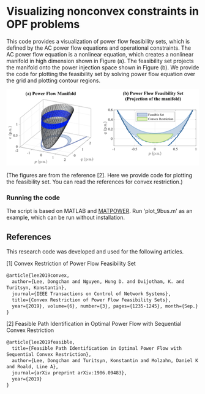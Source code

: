 # Visualizing nonconvex constraints in OPF problems

This code provides a visualization of power flow feasibility sets, which is defined by the AC power flow equations and operational constraints. The AC power flow equation is a nonlinear equation, which creates a nonlinear manifold in high dimension shown in Figure (a). The feasibility set projects the manifold onto the power injection space shown in Figure (b). We provide the code for plotting the feasibility set by solving power flow equation over the grid and plotting contour regions.

<img src="src/feasibility_set.png" width="600">

(The figures are from the reference [2]. Here we provide code for plotting the feasibility set. You can read the references for convex restriction.)


### Running the code

The script is based on MATLAB and [MATPOWER](https://matpower.org/).
Run 'plot_9bus.m' as an example, which can be run without installation.

## References

This research code was developed and used for the following articles.

[1] Convex Restriction of Power Flow Feasibility Set

    @article{lee2019convex,
      author={Lee, Dongchan and Nguyen, Hung D. and Dvijotham, K. and Turitsyn, Konstantin},
      journal={IEEE Transactions on Control of Network Systems},
      title={Convex Restriction of Power Flow Feasibility Sets},
      year={2019}, volume={6}, number={3}, pages={1235-1245}, month={Sep.}
    }

[2] Feasible Path Identification in Optimal Power Flow with Sequential Convex Restriction

    @article{lee2019feasible,
      title={Feasible Path Identification in Optimal Power Flow with Sequential Convex Restriction},
      author={Lee, Dongchan and Turitsyn, Konstantin and Molzahn, Daniel K and Roald, Line A},
      journal={arXiv preprint arXiv:1906.09483},
      year={2019}
    }
